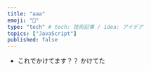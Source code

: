 ```yaml
---
title: "aaa"
emoji: "💬"
type: "tech" # tech: 技術記事 / idea: アイデア
topics: ["JavaScript"]
published: false
---
```


- これでかけてます？？
  かけてた
